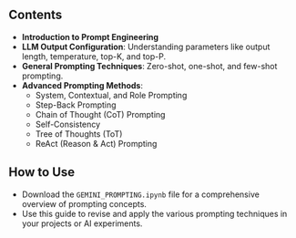 ## Contents

- **Introduction to Prompt Engineering**
- **LLM Output Configuration**: Understanding parameters like output length, temperature, top-K, and top-P.
- **General Prompting Techniques**: Zero-shot, one-shot, and few-shot prompting.
- **Advanced Prompting Methods**:
  - System, Contextual, and Role Prompting
  - Step-Back Prompting
  - Chain of Thought (CoT) Prompting
  - Self-Consistency
  - Tree of Thoughts (ToT)
  - ReAct (Reason & Act) Prompting

## How to Use 

- Download the `GEMINI_PROMPTING.ipynb` file for a comprehensive overview of prompting concepts.
- Use this guide to revise and apply the various prompting techniques in your projects or AI experiments.
